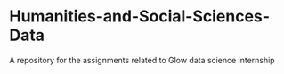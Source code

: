 # Humanities-and-Social-Sciences-Data
A repository for the assignments related to Glow data science internship

